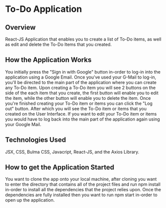 # To-Do Application

## Overview

React-JS Application that enables you to create a list of To-Do items, as well as edit and delete the To-Do Items that you created.

## How the Application Works

You initially press the "Sign in with Google" button in-order to log-in into the application using a Google Email.
Once you've used your G-Mail to log-in, you'll be directed to the main part of the application where you can create
any To-Do item. Upon creating a To-Do item you will see 2 buttons on the side of the each item that you create, the 
first button will enable you to edit the item, while the other button will enable you to delete the item. Once you're
finished creating your To-Do item or items you can click the "Log out" button. After which you will see the To-Do item or items
that you created on the User Interface. If you want to edit your To-Do item or items you would have to log back into the 
main part of the application again using your Google Mail.

## Technologies Used

JSX, CSS, Bulma CSS, Javacript, React-JS, and the Axios Library.

## How to get the Application Started

You want to clone the app onto your local machine, after cloning you want to enter the directory that contains all of the 
project files and run npm install in-order to install all the dependencies that the project relies upon. Once the dependencies
are fully installed then you want to run npm start in-order to open up the application.

